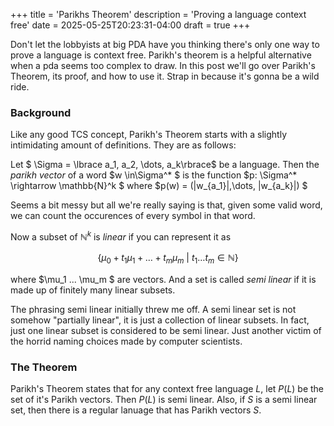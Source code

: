 +++
title = 'Parikhs Theorem'
description = 'Proving a language context free'
date = 2025-05-25T20:23:31-04:00
draft = true
+++

Don't let the lobbyists at big PDA have you thinking there's only one way to prove a language is context free. Parikh's theorem is a helpful alternative when a pda seems too complex to draw. In this post we'll go over Parikh's Theorem, its proof, and how to use it. Strap in because it's gonna be a wild ride.

### Background 
Like any good TCS concept, Parikh's Theorem starts with a slightly intimidating amount of definitions. They are as follows:

Let $ \Sigma = \lbrace a_1, a_2, \dots, a_k\rbrace$  be a language. Then the *parikh vector* of a word $w \in\Sigma^* $ is the function $p: \Sigma^* \rightarrow \mathbb{N}^k $ where $p(w) = (|w_{a_1}|,\dots, |w_{a_k}|) $

Seems a bit messy but all we're really saying is that, given some valid word, we can count the occurences of every symbol in that word. 

Now a subset of $\mathbb{N}^k$ is *linear* if you can represent it as

 $$ \lbrace \mu_0 + t_1\mu_1 + \dots + t_m\mu_m \: | \:t_1 \dots t_m \in \mathbb{N} \rbrace $$ 
 
 where $\mu_1 ... \mu_m $ are vectors. And a set is called *semi linear* if it is made up of finitely many linear subsets. 

The phrasing semi linear initially threw me off. A semi linear set is not somehow "partially linear", it is just a collection of linear subsets. In fact, just one linear subset is considered to be semi linear. Just another victim of the horrid naming choices made by computer scientists.

### The Theorem

Parikh's Theorem states that for any context free language $L$, let $P(L)$ be the set of it's Parikh vectors. Then $P(L)$ is semi linear. Also, if $S$ is a semi linear set, then there is a regular lanuage that has Parikh vectors $S$.